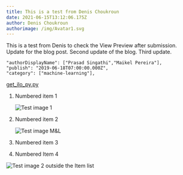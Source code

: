 ```yaml
---
title: This is a test from Denis Choukroun
date: 2021-06-15T13:12:06.175Z
author: Denis Choukroun
authorimage: /img/Avatar1.svg
---
```

This is a test from Denis to check the View Preview after submission.
Update for the blog post.
Second update of the blog.
Third update.

```
"authorDisplayName": ["Prasad Singathi","Maikel Pereira"],
"publish": "2019-06-18T07:00:00.000Z",
"category": ["machine-learning"],
```

[get_ilo_py.py](https://github.com/HewlettPackard/python-ilorest-library/blob/master/examples/Redfish/get_ilo_ip.py)

1. Numbered item 1

   ![Test image 1](/img/1-gunna.png "Test image 1")

2. Numbered item 2

   ![Test image M&L ](/img/MunchandLearn.svg "Tets image M&L")

3. Numbered item 3
4. Numbered Item 4



![Test image 2 outside the Item list](/img/2-gunna.png "Test image 2 outside the Item list")
